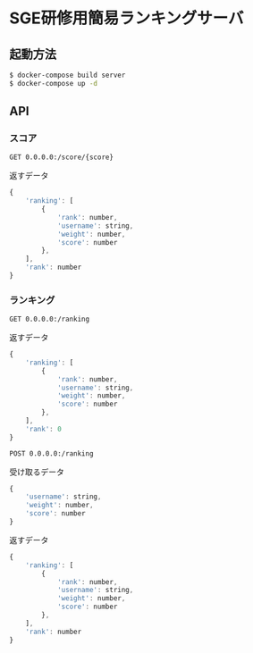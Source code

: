 # SGE研修用簡易ランキングサーバ

## 起動方法

```sh
$ docker-compose build server
$ docker-compose up -d
```

## API

### スコア

```sh
GET 0.0.0.0:/score/{score}
```

返すデータ

```js
{
	'ranking': [
		{
			'rank': number,
			'username': string,
			'weight': number,
			'score': number
		},
	],
	'rank': number
}
```

### ランキング

```sh
GET 0.0.0.0:/ranking
```

返すデータ

```js
{
	'ranking': [
		{
			'rank': number,
			'username': string,
			'weight': number,
			'score': number
		},
	],
	'rank': 0
}
```

```sh
POST 0.0.0.0:/ranking
```

受け取るデータ

```js
{
	'username': string,
	'weight': number,
	'score': number
}
```

返すデータ

```js
{
	'ranking': [
		{
			'rank': number,
			'username': string,
			'weight': number,
			'score': number
		},
	],
	'rank': number
}
```